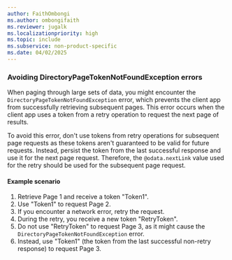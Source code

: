 ```yaml
---
author: FaithOmbongi
ms.author: ombongifaith
ms.reviewer: jugalk
ms.localizationpriority: high
ms.topic: include
ms.subservice: non-product-specific
ms.date: 04/02/2025
---
```


### Avoiding DirectoryPageTokenNotFoundException errors

When paging through large sets of data, you might encounter the `DirectoryPageTokenNotFoundException` error, which prevents the client app from successfully retrieving subsequent pages. This error occurs when the client app uses a token from a retry operation to request the next page of results.

To avoid this error, don't use tokens from retry operations for subsequent page requests as these tokens aren't guaranteed to be valid for future requests. Instead, persist the token from the last successful response and use it for the next page request. Therefore, the `@odata.nextLink` value used for the retry should be used for the subsequent page request.

#### Example scenario

1. Retrieve Page 1 and receive a token "Token1".
1. Use "Token1" to request Page 2.
1. If you encounter a network error, retry the request.
1. During the retry, you receive a new token "RetryToken".
1. Do not use "RetryToken" to request Page 3, as it might cause the `DirectoryPageTokenNotFoundException` error.
1. Instead, use "Token1" (the token from the last successful non-retry response) to request Page 3.